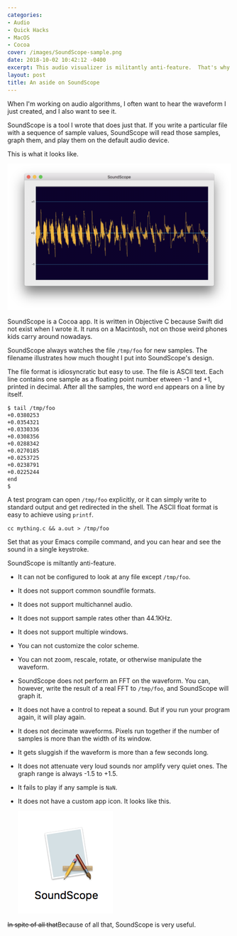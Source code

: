 ```yaml
---
categories:
- Audio
- Quick Hacks
- MacOS
- Cocoa
cover: /images/SoundScope-sample.png
date: 2018-10-02 10:42:12 -0400
excerpt: This audio visualizer is militantly anti-feature.  That's why I like it.
layout: post
title: An aside on SoundScope
---
```

When I'm working on audio algorithms, I often want to hear the
waveform I just created, and I also want to see it.

SoundScope is a tool I wrote that does just that.  If you write
a particular file with a sequence of sample values, SoundScope
will read those samples, graph them, and play them on the default
audio device.

This is what it looks like.

![sample output](/images/soundscope-sample.png)

SoundScope is a Cocoa app.  It is written in Objective C because
Swift did not exist when I wrote it.  It runs on a Macintosh, not on
those weird phones kids carry around nowadays.

SoundScope always watches the file `/tmp/foo` for new samples.  The
filename illustrates how much thought I put into SoundScope's design.

The file format is idiosyncratic but easy to use.  The file is ASCII
text.  Each line contains one sample as a floating point number
etween -1 and +1, printed in decimal.  After all the
samples, the word `end` appears on a line by itself.

    $ tail /tmp/foo
    +0.0380253
    +0.0354321
    +0.0330336
    +0.0308356
    +0.0288342
    +0.0270185
    +0.0253725
    +0.0238791
    +0.0225244
    end
    $ 


A test program can open `/tmp/foo` explicitly, or it can simply write to
standard output and get redirected in the shell.  The ASCII float
format is easy to achieve using `printf`.

    cc mything.c && a.out > /tmp/foo

Set that as your Emacs compile command, and you can hear and see
the sound in a single keystroke.

SoundScope is miltantly anti-feature.

* It can not be configured to look at any file except `/tmp/foo`.

* It does not support common soundfile formats.

* It does not support multichannel audio.

* It does not support sample rates other than 44.1KHz.

* It does not support multiple windows.

* You can not customize the color scheme.

* You can not zoom, rescale, rotate, or otherwise manipulate the waveform.

* SoundScope does not perform an FFT on the waveform.  You can,
  however, write the result of a real FFT to `/tmp/foo`, and
  SoundScope will graph it.
  
* It does not have a control to repeat a sound.  But if you run your
  program again, it will play again.

* It does not decimate waveforms.  Pixels run together if the
  number of samples is more than the width of its window.
  
* It gets sluggish if the waveform is more than a few seconds long.

* It does not attenuate very loud sounds nor amplify very quiet ones.
  The graph range is always -1.5 to +1.5.

* It fails to play if any sample is `NaN`.

* It does not have a custom app icon.  It looks like this.

  <img src="/images/soundscope-icon.png" class="thumbnail"/>

~~In spite of all that~~Because of all that, SoundScope is very useful.

